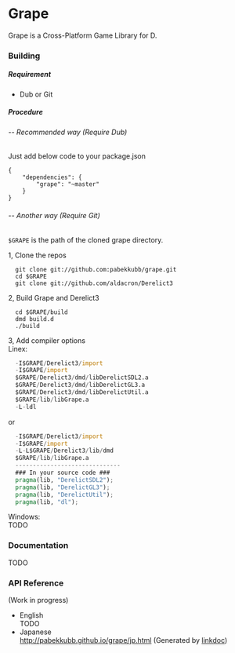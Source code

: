 Grape
======

Grape is a Cross-Platform Game Library for D.

### Building

##### Requirement
* Dub or Git

##### Procedure
###### -- Recommended way (Require Dub)

Just add below code to your package.json
```
{
    "dependencies": {
        "grape": "~master"
    }
}
```

###### -- Another way (Require Git)  

`$GRAPE` is the path of the cloned grape directory.  

1, Clone the repos  
```
  git clone git://github.com:pabekkubb/grape.git
  cd $GRAPE
  git clone git://github.com/aldacron/Derelict3
```

2, Build Grape and Derelict3
```
  cd $GRAPE/build
  dmd build.d
  ./build
```

3, Add compiler options  
Linex:
```d
  -I$GRAPE/Derelict3/import
  -I$GRAPE/import
  $GRAPE/Derelict3/dmd/libDerelictSDL2.a
  $GRAPE/Derelict3/dmd/libDerelictGL3.a
  $GRAPE/Derelict3/dmd/libDerelictUtil.a
  $GRAPE/lib/libGrape.a
  -L-ldl
```
or
```d
  -I$GRAPE/Derelict3/import
  -I$GRAPE/import
  -L-L$GRAPE/Derelict3/lib/dmd
  $GRAPE/lib/libGrape.a  
  ------------------------------
  ### In your source code ###
  pragma(lib, "DerelictSDL2");
  pragma(lib, "DerelictGL3");
  pragma(lib, "DerelictUtil");
  pragma(lib, "dl");
```
Windows:  
TODO

### Documentation
TODO

### API Reference
(Work in progress)  
* English  
TODO
* Japanese  
http://pabekkubb.github.io/grape/jp.html
(Generated by [linkdoc](https://github.com/tcptr/linkdoc))

